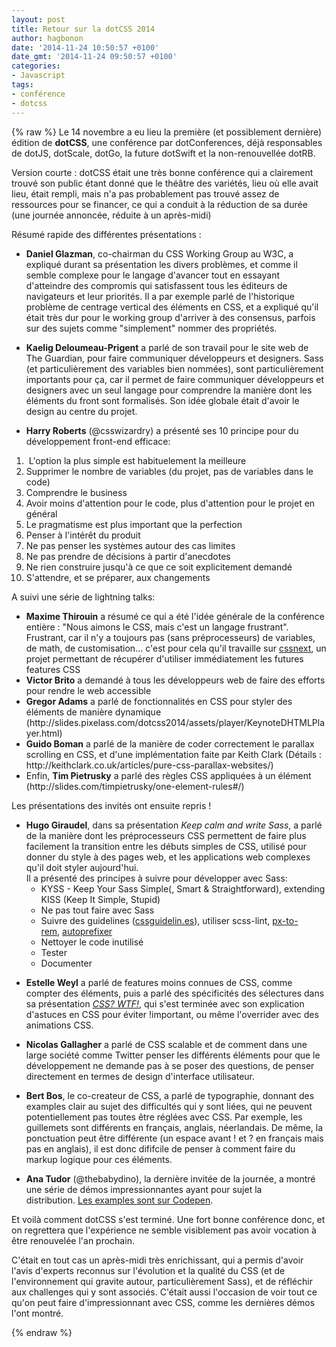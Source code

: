 ```yaml
---
layout: post
title: Retour sur la dotCSS 2014
author: hagbonon
date: '2014-11-24 10:50:57 +0100'
date_gmt: '2014-11-24 09:50:57 +0100'
categories:
- Javascript
tags:
- conférence
- dotcss
---
```

{% raw %}
Le 14 novembre a eu lieu la première (et possiblement dernière) édition de <strong>dotCSS</strong>, une conférence par dotConferences, déjà responsables de dotJS, dotScale, dotGo, la future dotSwift et la non-renouvellée dotRB.

Version courte : dotCSS était une très bonne conférence qui a clairement trouvé son public étant donné que le théâtre des variétés, lieu où elle avait lieu, était rempli, mais n'a pas probablement pas trouvé assez de ressources pour se financer, ce qui a conduit à la réduction de sa durée (une journée annoncée, réduite à un après-midi)

Résumé rapide des différentes présentations :

<ul>
<li><strong>Daniel Glazman</strong>, co-chairman du CSS Working Group au W3C, a expliqué durant sa présentation les divers problèmes, et comme il semble complexe pour le langage d'avancer tout en essayant d'atteindre des compromis qui satisfassent tous les éditeurs de navigateurs et leur priorités. Il a par exemple parlé de l'historique problème de centrage vertical des éléments en CSS, et a expliqué qu'il était très dur pour le working group d'arriver à des consensus, parfois sur des sujets comme "simplement" nommer des propriétés.</li>
</ul>
<ul>
<li><strong>Kaelig Deloumeau-Prigent</strong> a parlé de son travail pour le site web de The Guardian, pour faire communiquer développeurs et designers. Sass (et particulièrement des variables bien nommées), sont particulièrement importants pour ça, car il permet de faire communiquer développeurs et designers avec un seul langage pour comprendre la manière dont les éléments du front sont formalisés. Son idée globale était d'avoir le design au centre du projet.</li>
</ul>
<ul>
<li><strong>Harry Roberts</strong> (@csswizardry) a présenté ses 10 principe pour du développement front-end efficace:</li>
</ul>
<ol>
<li> L'option la plus simple est habituelement la meilleure</li>
<li>Supprimer le nombre de variables (du projet, pas de variables dans le code)</li>
<li>Comprendre le business</li>
<li>Avoir moins d'attention pour le code, plus d'attention pour le projet en général</li>
<li>Le pragmatisme est plus important que la perfection</li>
<li>Penser à l'intérêt du produit</li>
<li>Ne pas penser les systèmes autour des cas limites</li>
<li>Ne pas prendre de décisions à partir d'anecdotes</li>
<li>Ne rien construire jusqu'à ce que ce soit explicitement demandé</li>
<li>S'attendre, et se préparer, aux changements</li>
</ol>
A suivi une série de lightning talks:

<ul>
<li><strong>Maxime Thirouin</strong> a résumé ce qui a été l'idée générale de la conférence entière : "Nous aimons le CSS, mais c'est un langage frustrant". Frustrant, car il n'y a toujours pas (sans préprocesseurs) de variables, de math, de customisation... c'est pour cela qu'il travaille sur <a href="https://github.com/cssnext/cssnext">cssnext</a>, un projet permettant de récupérer d'utiliser immédiatement les futures features CSS</li>
<li><strong>Victor Brito</strong> a demandé à tous les développeurs web de faire des efforts pour rendre le web accessible</li>
<li><strong>Gregor Adams</strong> a parlé de fonctionnalités en CSS pour styler des éléments de manière dynamique (http://slides.pixelass.com/dotcss2014/assets/player/KeynoteDHTMLPlayer.html)</li>
<li><strong>Guido Boman</strong> a parlé de la manière de coder correctement le parallax scrolling en CSS, et d'une implémentation faite par Keith Clark (Détails : http://keithclark.co.uk/articles/pure-css-parallax-websites/)</li>
<li>Enfin, <strong>Tim Pietrusky</strong> a parlé des règles CSS appliquées à un élément (http://slides.com/timpietrusky/one-element-rules#/)</li>
</ul>
Les présentations des invités ont ensuite repris !

<ul>
<li><strong>Hugo Giraudel</strong>, dans sa présentation <em>Keep calm and write Sass</em>, a parlé de la manière dont les préprocesseurs CSS permettent de faire plus facilement la transition entre les débuts simples de CSS, utilisé pour donner du style à des pages web, et les applications web complexes qu'il doit styler aujourd'hui.<br />
Il a présenté des principes à suivre pour développer avec Sass:

<ul>
<li>KYSS - Keep Your Sass Simple(, Smart &amp; Straightforward), extending KISS (Keep It Simple, Stupid)</li>
<li>Ne pas tout faire avec Sass</li>
<li>Suivre des guidelines (<a href="http://cssguidelin.es">cssguidelin.es</a>), utiliser scss-lint, <a href="http://github.com/songawee/px_to_rem">px-to-rem</a>, <a href="http://github.com/postcss/autoprefixer">autoprefixer</a></li>
<li>Nettoyer le code inutilisé</li>
<li>Tester</li>
<li>Documenter</li>
</ul>
</li>
</ul>
<ul>
<li><strong>Estelle Weyl</strong> a parlé de features moins connues de CSS, comme compter des éléments, puis a parlé des spécificités des sélectures dans sa présentation <em><a href="http://estelle.github.io/doyouknowcss/indexjs.html">CSS? WTF!</a></em>, qui s'est terminée avec son explication d'astuces en CSS pour éviter !important, ou même l'overrider avec des animations CSS.</li>
</ul>
<ul>
<li><strong>Nicolas Gallagher</strong> a parlé de CSS scalable et de comment dans une large société comme Twitter penser les différents éléments pour que le développement ne demande pas à se poser des questions, de penser directement en termes de design d'interface utilisateur.</li>
</ul>
<ul>
<li><strong>Bert Bos</strong>, le co-createur de CSS, a parlé de typographie, donnant des examples clair au sujet des difficultés qui y sont liées, qui ne peuvent potentiellement pas toutes être réglées avec CSS. Par exemple, les guillemets sont différents en français, anglais, néerlandais. De même, la ponctuation peut être différente (un espace avant ! et ? en français mais pas en anglais), il est donc dififcile de penser à comment faire du markup logique pour ces éléments.</li>
</ul>
<ul>
<li><strong>Ana Tudor</strong> (@thebabydino), la dernière invitée de la journée, a montré une série de démos impressionnantes ayant pour sujet la distribution. <a href="http://codepen.io/thebabydino/">Les examples sont sur Codepen</a>.</li>
</ul>
Et voilà comment dotCSS s'est terminé. Une fort bonne conférence donc, et on regrettera que l'expérience ne semble visiblement pas avoir vocation à être renouvelée l'an prochain.

C'était en tout cas un après-midi très enrichissant, qui a permis d'avoir l'avis d'experts reconnus sur l'évolution et la qualité du CSS (et de l'environnement qui gravite autour, particulièrement Sass), et de réfléchir aux challenges qui y sont associés. C'était aussi l'occasion de voir tout ce qu'on peut faire d'impressionnant avec CSS, comme les dernières démos l'ont montré.

{% endraw %}
